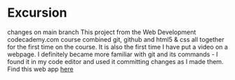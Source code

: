 # Excursion
changes on main branch
This project from the Web Development codecademy.com course combined git, github and html5 & css all together for the first time on the course. 
It is also the first time I have put a video on a webpage. I definitely became more familiar with git and its commands - I found it in my code editor and used it committing changes as I made them. Find this web app [here](https://sarahduncan.github.io/excursion/)

